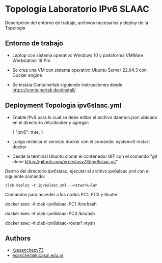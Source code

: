 
# Topología Laboratorio IPv6 SLAAC 

Descripción del entorno de trabajo, archivos necesarios y deploy de la Topología



## Entorno de trabajo
- Laptop con sistema operativo Windows 10 y plataforma VMWare Workstation 16 Pro

- Se crea una VM con sistema operativo Ubuntu Server 22.04.3 con Docker engine

- Se instala Containerlab siguiendo instrucciones desde https://containerlab.dev/install/
  

## Deployment Topologia ipv6slaac.yml

- Enable IPv6 para lo cual se debe editar el archivo daemon.json ubicado en el directorio /etc/docker y agregar:
  
    {
       "ipv6": true,
    }

- Luego reiniciar el servicio docker con el comando: systemctl restart docker
    
- Desde la terminal Ubuntu clonar el contenedor GIT con el comando "git clone https://github.com/ernestosv73/ipv6slaac.git"

Dentro del directorio ipv6slaac, ejecutar el archivo ipv6slaac.yml con el siguiente comando:

    clab deploy -t ipv6slaac.yml --network=lan

Comandos para acceder a los nodos PC1, PC3 y Router

 docker exec -it clab-ipv6slaac-PC1 /bin/bash

 docker exec -it clab-ipv6slaac-PC3 /bin/ash

 docker exec -it clab-ipv6slaac-router1 vtysh 








## Authors

- [@esanchezv73](https://github.com/ernestosv73/ipv6slaac)
- esanchez@ucasal.edu.ar

